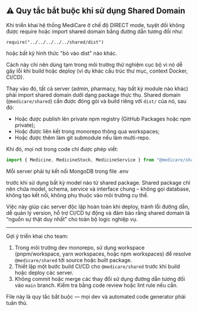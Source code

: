 ## ⚠️ Quy tắc bắt buộc khi sử dụng Shared Domain

Khi triển khai hệ thống MediCare ở chế độ DIRECT mode, tuyệt đối không được require hoặc import shared domain bằng đường dẫn tương đối như:

```
require("../../../../../shared/dist")
```

hoặc bất kỳ hình thức "bò vào dist" nào khác.

Cách này chỉ nên dùng tạm trong môi trường thử nghiệm cục bộ vì nó dễ gây lỗi khi build hoặc deploy (ví dụ khác cấu trúc thư mục, context Docker, CI/CD).

Thay vào đó, tất cả server (admin, pharmacy, hay bất kỳ module nào khác) phải import shared domain dưới dạng package thực thụ. Shared domain (`@medicare/shared`) cần được đóng gói và build riêng với `dist/` của nó, sau đó:

- Hoặc được publish lên private npm registry (GitHub Packages hoặc npm private);
- Hoặc được liên kết trong monorepo thông qua workspaces;
- Hoặc được thêm làm git submodule nếu làm multi-repo.

Khi đó, mọi nơi trong code chỉ được phép viết:

```ts
import { Medicine, MedicineStock, MedicineService } from "@medicare/shared";
```

Mỗi server phải tự kết nối MongoDB trong file .env

trước khi sử dụng bất kỳ model nào từ shared package. Shared package chỉ nên chứa model, schema, service và interface chung – không gọi database, không tạo kết nối, không phụ thuộc vào môi trường cụ thể.

Việc này giúp các server độc lập hoàn toàn khi deploy, tránh lỗi đường dẫn, dễ quản lý version, hỗ trợ CI/CD tự động và đảm bảo rằng shared domain là “nguồn sự thật duy nhất” cho toàn bộ logic nghiệp vụ.

---

Gợi ý triển khai cho team:

1. Trong môi trường dev monorepo, sử dụng workspace (pnpm/workspace, yarn workspaces, hoặc npm workspaces) để resolve `@medicare/shared` tới source hoặc built package.
2. Thiết lập một bước build CI/CD cho `@medicare/shared` trước khi build hoặc deploy các server.
3. Không commit hoặc merge các thay đổi sử dụng đường dẫn tương đối vào `main` branch. Kiểm tra bằng code review hoặc lint rule nếu cần.

File này là quy tắc bắt buộc — mọi dev và automated code generator phải tuân thủ.
